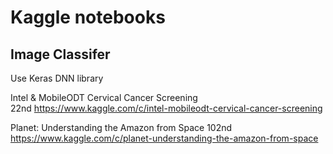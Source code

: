 # Kaggle notebooks

## Image Classifer
Use Keras DNN library  

Intel & MobileODT Cervical Cancer Screening  
22nd
https://www.kaggle.com/c/intel-mobileodt-cervical-cancer-screening

Planet: Understanding the Amazon from Space
102nd
https://www.kaggle.com/c/planet-understanding-the-amazon-from-space
